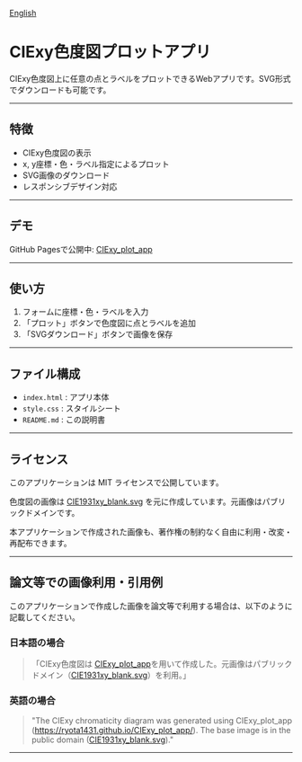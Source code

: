 [English](README_en.md)
# CIExy色度図プロットアプリ

CIExy色度図上に任意の点とラベルをプロットできるWebアプリです。SVG形式でダウンロードも可能です。

---

## 特徴

- CIExy色度図の表示
- x, y座標・色・ラベル指定によるプロット
- SVG画像のダウンロード
- レスポンシブデザイン対応

---

## デモ

GitHub Pagesで公開中: [CIExy_plot_app](https://ryota1431.github.io/CIExy_plot_app/)

---

## 使い方

1. フォームに座標・色・ラベルを入力
2. 「プロット」ボタンで色度図に点とラベルを追加
3. 「SVGダウンロード」ボタンで画像を保存

---

## ファイル構成

- `index.html` : アプリ本体
- `style.css` : スタイルシート
- `README.md` : この説明書

---

## ライセンス

このアプリケーションは MIT ライセンスで公開しています。

色度図の画像は [CIE1931xy_blank.svg](https://commons.wikimedia.org/wiki/File:CIE1931xy_blank.svg) を元に作成しています。元画像はパブリックドメインです。

本アプリケーションで作成された画像も、著作権の制約なく自由に利用・改変・再配布できます。

---

## 論文等での画像利用・引用例

このアプリケーションで作成した画像を論文等で利用する場合は、以下のように記載してください。

### 日本語の場合

> 「CIExy色度図は [CIExy_plot_app](https://ryota1431.github.io/CIExy_plot_app/)を用いて作成した。元画像はパブリックドメイン（[CIE1931xy_blank.svg](https://commons.wikimedia.org/wiki/File:CIE1931xy_blank.svg)）を利用。」

### 英語の場合

> "The CIExy chromaticity diagram was generated using CIExy_plot_app (https://ryota1431.github.io/CIExy_plot_app/). The base image is in the public domain ([CIE1931xy_blank.svg](https://commons.wikimedia.org/wiki/File:CIE1931xy_blank.svg))."

---
